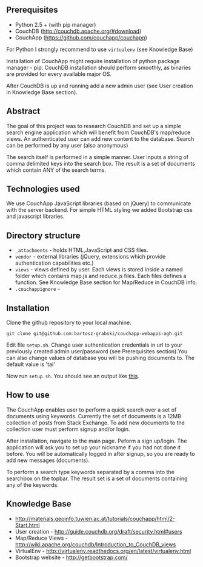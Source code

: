 ## Prerequisites ##
* Python 2.5 + (with pip manager)
* CouchDB (http://couchdb.apache.org/#download)
* CouchApp (https://github.com/couchapp/couchapp)

For Python I strongly recommend to use ```virtualenv``` (see Knowledge Base)

Installation of CouchApp might require installation of python package manager - pip. CouchDB installation should perform smoothly, as binaries are provided for every available major OS.

After CouchDB is up and running add a new admin user (see User creation in Knowledge Base section).

## Abstract ##

The goal of this project was to research CouchDB and set up a simple search engine application which will benefit from CouchDB's map/reduce views. An authenticated user can add new content to the database. Search can be performed by any user (also anonymous)

The search itself is performed in a simple manner. User inputs a string of comma delimited keys into the search box. The result is a set of documents which contain ANY of the search terms.

## Technologies used ##

We use CouchApp JavaScript libraries (based on jQuery) to communicate with the server backend. For simple HTML styling we added Bootstrap css and javascript libraries.

## Directory structure ##

* ```_attachments``` - holds HTML,JavaScript and CSS files.
* ```vendor``` - external libraries (jQuery, extensions which provide authentication capabilities etc.)
* ```views``` - views defined by user. Each views is stored inside a named folder which contains map.js and reduce.js files. Each files defines a function. See Knowledge Base section for Map/Reduce in CouchDB info.
* ```.couchappignore``` -

## Installation ##

Clone the github repository to your local machine.

```git clone git@github.com:bartosz-grabski/couchapp-webapps-agh.git```

Edit file ```setup.sh```. Change user authentication credentials in url to your previously created admin user/password (see Prerequisites section).You can also change values of database you will be pushing documents to. The default value is 'tai'

Now run ```setup.sh```. You should see an output like [this](images/setup.png).

## How to use ##

The CouchApp enables user to perform a quick search over a set of documents using keywords. Currently the set of documents is a 12MB collection of posts from Stack Exchange. To add new documents to the collection user must perform signup and/or login.

After installation, navigate to the main page. Peform a sign up/login. The application will ask you to set up your nickname if you had not done it before. You will be automatically logged in after signup, so you are ready to add new messages (documents).

To perform a search type keywords separated by a comma into the searchbox on the topbar. The result set is a set of documents containing any of the keywords.


## Knowledge Base ##

* http://materials.geoinfo.tuwien.ac.at/tutorials/couchapp/html/2-Start.html
* User creation - http://guide.couchdb.org/draft/security.html#users
* Map/Reduce Views - http://wiki.apache.org/couchdb/Introduction_to_CouchDB_views
* VirtualEnv - http://virtualenv.readthedocs.org/en/latest/virtualenv.html
* Bootstrap website - http://getbootstrap.com/

